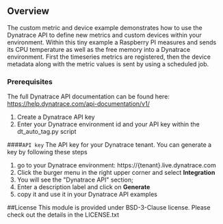 
## Overview

The custom metric and device example demonstrates how to use the Dynatrace API to define new metrics and
custom devices within your environment.
Within this tiny example a Raspberry PI measures and sends its CPU temperature as well as the free memory
into a Dynatrace environment.
First the timeseries metrics are registered, then the device metadata along with the metric values is sent
by using a scheduled job. 


### Prerequisites

The full Dynatrace API documentation can be found here: 
https://help.dynatrace.com/api-documentation/v1/

1. Create a Dynatrace API key
4. Enter your Dynatrace environment id and your API key within the dt_auto_tag.py script

####`API key`
The API key for your Dynatrace tenant. You can generate a key by following these steps

1. go to your Dynatrace environment: https://{tenant}.live.dynatrace.com
2. Click the burger menu in the right upper corner and select **Integration**
3. You will see the "Dynatrace API" section; 
4. Enter a description label and click on **Generate**
5. copy it and use it in your Dynatrace API examples

##License
This module is provided under BSD-3-Clause license. Please check out the details in the LICENSE.txt

